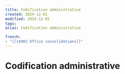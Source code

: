 ```yaml
---
title: Codification administrative
created: 2024-12-01
modified: 2024-12-01
tags: 
alias: Codification administrative

french:
- "[[14902 Office consolidations]]"
---
```

# Codification administrative
